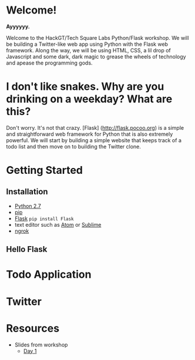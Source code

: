 # Welcome!

**Ayyyyyy.**

Welcome to the HackGT/Tech Square Labs Python/Flask workshop. We will be building a
Twitter-like web app using Python with the Flask web framework. Along the way, we will be
using HTML, CSS, a lil drop of Javascript and some dark, dark magic to grease the wheels of
technology and apease the programming gods.

# I don't like snakes. Why are you drinking on a weekday? What are this?

Don't worry. It's not that crazy. [Flask] (http://flask.pocoo.org) is a simple and
straightforward web framework for Python that is also extremely powerful. We will start by
building a simple website that keeps track of a todo list and then move on to building the
Twitter clone.

# Getting Started

## Installation

 - [Python 2.7](https://www.python.org/downloads/)
 - [pip](https://pip.pypa.io/en/stable/installing/)
 - [Flask](http://flask.pocoo.org/) `pip install Flask`
 - text editor such as [Atom](https://atom.io/) or [Sublime](https://www.sublimetext.com/)
 - [ngrok](https://ngrok.io)

## Hello Flask

# Todo Application

# Twitter

# Resources

 - Slides from workshop
   - [Day 1](https://docs.google.com/presentation/d/1dEiIpEVzzM-szNwicFLBs2sPd8K9pZJRcnIuAG3hUzU/edit?usp=sharing)
